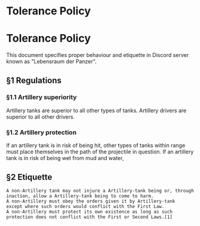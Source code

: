 # Tolerance Policy
# Tolerance Policy

This document specifies proper behaviour and etiquette in Discord server known as "Lebensraum der Panzer".

## §1 Regulations

### §1.1 Artillery superiority
Artillery tanks are superior to all other types of tanks. Artillery drivers are superior to all other drivers.

### §1.2 Artillery protection
If an artillery tank is in risk of being hit, other types of tanks within range must place themselves in the path of the projectile in question. If an artillery tank is in risk of being wet from mud and water,


## §2 Etiquette




    A non-Artillery tank may not injure a Artillery-tank being or, through inaction, allow a Artillery-tank being to come to harm.
    A non-Artillery must obey the orders given it by Artillery-tank  except where such orders would conflict with the First Law.
    A non-Artillery must protect its own existence as long as such protection does not conflict with the First or Second Laws.[1]



[//]: # (Fraktur?)
[//]: # (http://unifraktur.sourceforge.net/maguntia.html)

[//]: # (http://unifraktur.sourceforge.net/maguntia.html)






